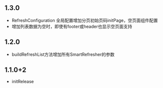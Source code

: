 
## 1.3.0
* RefreshConfiguration 全局配置增加分页初始页码initPage，空页面组件配置
* 增加列表数据为空时，即使有footer或header也显示空页面支持

## 1.2.0
* buildRefreshList方法增加所有SmartRefresher的参数

## 1.1.0+2
* initRelease